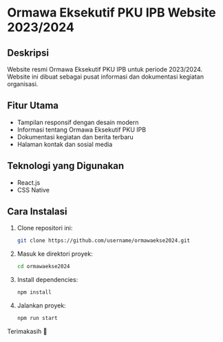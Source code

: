 # Ormawa Eksekutif PKU IPB Website 2023/2024

## Deskripsi
Website resmi Ormawa Eksekutif PKU IPB untuk periode 2023/2024. Website ini dibuat sebagai pusat informasi dan dokumentasi kegiatan organisasi.

## Fitur Utama
- Tampilan responsif dengan desain modern
- Informasi tentang Ormawa Eksekutif PKU IPB
- Dokumentasi kegiatan dan berita terbaru
- Halaman kontak dan sosial media

## Teknologi yang Digunakan
- React.js
- CSS Native

## Cara Instalasi
1. Clone repositori ini:
   ```sh
   git clone https://github.com/username/ormawaekse2024.git
   ```
2. Masuk ke direktori proyek:
   ```sh
   cd ormawaekse2024
   ```
3. Install dependencies:
   ```sh
   npm install
   ```
4. Jalankan proyek:
   ```sh
   npm run start
   ```

Terimakasih 🤗


